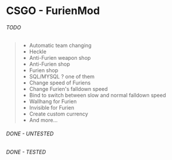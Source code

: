 # CSGO - FurienMod

###### TODO
>- Automatic team changing
>- Heckle
>- Anti-Furien weapon shop
>- Anti-Furien shop
>- Furien shop
>- SQL/MYSQL ? one of them
>- Change speed of Furiens
>- Change Furien's falldown speed
>- Bind to switch between slow and normal falldown speed
>- Wallhang for Furien
>- Invisible for Furien
>- Create custom currency
>- And more...

###### DONE - UNTESTED

###### DONE - TESTED
